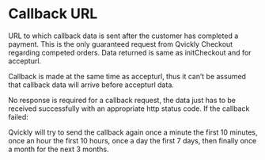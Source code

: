 # Callback URL

<include from="Snippets-CheckoutAPI.md" element-id="snippet-header" />

URL to which callback data is sent after the customer has completed a payment. This is the only guaranteed request from Qvickly Checkout regarding competed orders. Data returned is same as initCheckout and for accepturl.

Callback is made at the same time as accepturl, thus it can’t be assumed that callback data will arrive before accepturl data.

No response is required for a callback request, the data just has to be received successfully with an appropriate http status code. If the callback failed:

Qvickly will try to send the callback again once a minute the first 10 minutes, once an hour the first 10 hours, once a day the first 7 days, then finally once a month for the next 3 months.